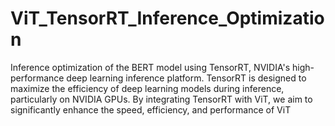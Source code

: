 # ViT_TensorRT_Inference_Optimization
Inference optimization of the BERT model using TensorRT, NVIDIA's high-performance deep learning inference platform. TensorRT is designed to maximize the efficiency of deep learning models during inference, particularly on NVIDIA GPUs. By integrating TensorRT with ViT, we aim to significantly enhance the speed, efficiency, and performance of ViT
